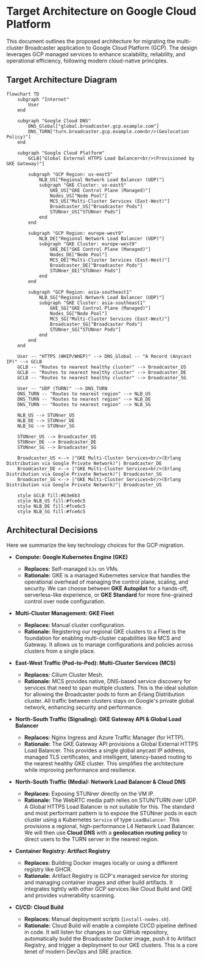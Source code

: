 # Target Architecture on Google Cloud Platform

This document outlines the proposed architecture for migrating the multi-cluster Broadcaster application to Google Cloud Platform (GCP). The design leverages GCP managed services to enhance scalability, reliability, and operational efficiency, following modern cloud-native principles.

## Target Architecture Diagram

```mermaid
flowchart TD
    subgraph "Internet"
        User
    end

    subgraph "Google Cloud DNS"
        DNS_Global["global.broadcaster.gcp.example.com"]
        DNS_TURN["turn.broadcaster.gcp.example.com<br/>(Geolocation Policy)"]
    end

    subgraph "Google Cloud Platform"
        GCLB["Global External HTTPS Load Balancer<br/>(Provisioned by GKE Gateway)"]
        
        subgraph "GCP Region: us-east5"
            NLB_US["Regional Network Load Balancer (UDP)"]
            subgraph "GKE Cluster: us-east5"
                GKE_US["GKE Control Plane (Managed)"]
                Nodes_US["Node Pool"]
                MCS_US["Multi-Cluster Services (East-West)"]
                Broadcaster_US["Broadcaster Pods"]
                STUNner_US["STUNner Pods"]
            end
        end

        subgraph "GCP Region: europe-west9"
            NLB_DE["Regional Network Load Balancer (UDP)"]
            subgraph "GKE Cluster: europe-west9"
                GKE_DE["GKE Control Plane (Managed)"]
                Nodes_DE["Node Pool"]
                MCS_DE["Multi-Cluster Services (East-West)"]
                Broadcaster_DE["Broadcaster Pods"]
                STUNner_DE["STUNner Pods"]
            end
        end

        subgraph "GCP Region: asia-southeast1"
            NLB_SG["Regional Network Load Balancer (UDP)"]
            subgraph "GKE Cluster: asia-southeast1"
                GKE_SG["GKE Control Plane (Managed)"]
                Nodes_SG["Node Pool"]
                MCS_SG["Multi-Cluster Services (East-West)"]
                Broadcaster_SG["Broadcaster Pods"]
                STUNner_SG["STUNner Pods"]
            end
        end
    end

    User -- "HTTPS (WHIP/WHEP)" --> DNS_Global -- "A Record (Anycast IP)" --> GCLB
    GCLB -- "Routes to nearest healthy cluster" --> Broadcaster_US
    GCLB -- "Routes to nearest healthy cluster" --> Broadcaster_DE
    GCLB -- "Routes to nearest healthy cluster" --> Broadcaster_SG

    User -- "UDP (TURN)" --> DNS_TURN
    DNS_TURN -- "Routes to nearest region" --> NLB_US
    DNS_TURN -- "Routes to nearest region" --> NLB_DE
    DNS_TURN -- "Routes to nearest region" --> NLB_SG

    NLB_US --> STUNner_US
    NLB_DE --> STUNner_DE
    NLB_SG --> STUNner_SG

    STUNner_US --> Broadcaster_US
    STUNner_DE --> Broadcaster_DE
    STUNner_SG --> Broadcaster_SG
    
    Broadcaster_US <--> |"GKE Multi-Cluster Services<br/>(Erlang Distribution via Google Private Network)"| Broadcaster_DE
    Broadcaster_DE <--> |"GKE Multi-Cluster Services<br/>(Erlang Distribution via Google Private Network)"| Broadcaster_SG
    Broadcaster_SG <--> |"GKE Multi-Cluster Services<br/>(Erlang Distribution via Google Private Network)"| Broadcaster_US

    style GCLB fill:#b3e6b3
    style NLB_US fill:#fce6c5
    style NLB_DE fill:#fce6c5
    style NLB_SG fill:#fce6c5
```

## Architectural Decisions

Here we summarize the key technology choices for the GCP migration.

* **Compute: Google Kubernetes Engine (GKE)**
  * **Replaces:** Self-managed `k3s` on VMs.
  * **Rationale:** GKE is a managed Kubernetes service that handles the operational overhead of managing the control plane, scaling, and security. We can choose between **GKE Autopilot** for a hands-off, serverless-like experience, or **GKE Standard** for more fine-grained control over node configuration.

* **Multi-Cluster Management: GKE Fleet**
  * **Replaces:** Manual cluster configuration.
  * **Rationale:** Registering our regional GKE clusters to a Fleet is the foundation for enabling multi-cluster capabilities like MCS and Gateway. It allows us to manage configurations and policies across clusters from a single place.

* **East-West Traffic (Pod-to-Pod): Multi-Cluster Services (MCS)**
  * **Replaces:** Cilium Cluster Mesh.
  * **Rationale:** MCS provides native, DNS-based service discovery for services that need to span multiple clusters. This is the ideal solution for allowing the Broadcaster pods to form an Erlang Distribution cluster. All traffic between clusters stays on Google's private global network, enhancing security and performance.

* **North-South Traffic (Signaling): GKE Gateway API & Global Load Balancer**
  * **Replaces:** Nginx Ingress and Azure Traffic Manager (for HTTP).
  * **Rationale:** The GKE Gateway API provisions a Global External HTTPS Load Balancer. This provides a single global anycast IP address, managed TLS certificates, and intelligent, latency-based routing to the nearest healthy GKE cluster. This simplifies the architecture while improving performance and resilience.

* **North-South Traffic (Media): Network Load Balancer & Cloud DNS**
  * **Replaces:** Exposing STUNner directly on the VM IP.
  * **Rationale:** The WebRTC media path relies on STUN/TURN over UDP. A Global HTTPS Load Balancer is not suitable for this. The standard and most performant pattern is to expose the STUNner pods in each cluster using a Kubernetes `Service` of type `LoadBalancer`. This provisions a regional, high-performance L4 Network Load Balancer. We will then use **Cloud DNS** with a **geolocation routing policy** to direct users to the TURN server in the nearest region.

* **Container Registry: Artifact Registry**
  * **Replaces:** Building Docker images locally or using a different registry like GHCR.
  * **Rationale:** Artifact Registry is GCP's managed service for storing and managing container images and other build artifacts. It integrates tightly with other GCP services like Cloud Build and GKE and provides vulnerability scanning.

* **CI/CD: Cloud Build**
  * **Replaces:** Manual deployment scripts (`install-nodes.sh`).
  * **Rationale:** Cloud Build will enable a complete CI/CD pipeline defined in code. It will listen for changes in our GitHub repository, automatically build the Broadcaster Docker image, push it to Artifact Registry, and trigger a deployment to our GKE clusters. This is a core tenet of modern DevOps and SRE practice.
